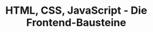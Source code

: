 ---
layout: html-css-javascript
uid: hcj
title: HTML, CSS, JavaScript - Die Frontend-Bausteine
description: Eine Übersicht darüber, wie die Frontend-Bausteine HTML, CSS und JavaScript funktionieren und zusammenspielen.
permalink: /:collection/tutorials/:name/

p-1: HTML (Hypertext Markup Language) wird verwendet, um Website-Inhalte so zu strukturieren, dass Browser sie in einer für Menschen einfach lesbaren Form anzeigen können. Denken Sie an eine große Anzahl verschiedener Leuchtstifte und Richtlinien mit Anweisungen zur Markierung von Text. Z.B. <i>"Der Haupttitel eines Dokuments sollte gelb markiert werden. Alle Untertitel sollten grün markiert werden. Verwenden Sie Orange für alle weiteren Titel. Verwenden Sie Blau, um alle Absätze zu markieren. Verwenden Sie in allen Titeln und Absätzen Rot, um die Buchstaben zu markieren, die <b>fett</b> dargestellt werden sollen."</i>

image-1: html-css-javascript-1_de.png

p-2: Anstelle von Leuchtstiften werden im Zusammenhang mit HTML sogenannte <b>HTML-Tags</b> verwendet. Ein HTML-Tag hat einen Namen (anstelle einer Farbe), um anzuzeigen, was markiert wird. Es gibt einen <b>Start-Tag</b> und ein <b>End-Tag</b>, um anzuzeigen, wo die Markierung beginnt und endet. Es gibt auch eine Richtlinie, welche Tags für welche Teile eines Textes zu verwenden sind. So sollte der Titel eines Textes mit einem <b>h1</b>-Tag (h1 für Heading 1 bzw. Überschrift 1) markiert werden. Alle Untertitel sollten mit <b>h2</b>-Tags markiert werden. Weitere Untertitel werden mit Hilfe von <b>h3</b>-Tags usw. markiert. Für Absätze werden <b>p</b>-Tags (p für paragraph) und für Buchstaben, die fett sein sollten, <b>b</b>-Tags (b für bold) verwendet. Natürlich existieren noch viele weitere Tags (wie z.B. <i>i</i> für italic bzw. kursiv wie im Bild unten).

image-2: html-css-javascript-2_de.png

p-3: Bei der Darstellung von HTML stellen Browser sicher, dass keine der eigentlichen Tags angezeigt werden. Allerdings verwenden sie für bestimmte Tags standardmässig bestimmte Darstellungsformen. Für Buchstaben innerhalb eines h1-Tags verwenden Browser z.B. eine grössere Schriftart. Bei Absätzen (p-Tag) fügen sie vor und nach dem markierten Text einen gewissen Abstand hinzu. Allerdings möchten Web-Entwickler möglicherweise nicht, dass die Browser diese Standarddarstellungen anwenden. Vielleicht möchten, dass andere Abstände zwischen den Absätzen und andere Schriftgrössen für Titel angewendet werden.

image-3: html-css-javascript-6_de.png

p-4: Solche vom Standard abweichende Darstellungen werden durch die Verwendung von <b>CSS</b> (Cascading Style Sheets) erreicht.

p-5: CSS ist in der Regel Teil der zusätzlichen Ressourcen, die Ihr Browser anfordert, wenn Sie eine URL aufrufen. Die initiale HTML-Response listet also wahrscheinlich mindestens eine CSS-Ressource auf, welche spezielle Ansprüche an die Darstellung des HTML stellt. In seiner einfachsten Form können Sie dank CSS die Namen der HTML-Tags und entsprechend benutzerdefinierte Darstellungen aufschreiben. CSS hat viel, viel mehr zu bieten als diesen einfachen Ansatz, aber dies sollte ausreichen, um die Idee zu verstehen. Denken Sie lediglich daran, dass jedes CSS eng an eine HTML-Response gebunden ist. CSS, das im Kontext der einen Response angefordert wird, hat keine Auswirkungen auf die Darstellung einer anderen Response. Es sei denn, in beiden Fällen wird auf das exakt gleiche CSS verwiesen.

p-6: Beim Aufrufen der URL dieses Tutorials wurde in der HTML-Response auch CSS als eine der zusätzlichen Ressourcen aufgeführt, die von Ihrem Browser angefordert werden müssen. Das CSS weist Ihren Browser an, seine Standardstile zu überschreiben, indem er eine andere Schriftart anwendet, ein sehr dunkles Graublau als Textfarbe sowie verschiedene Schriftgrößen für Titel verwendet und unterschiedliche Zeilenhöhen für Titel und Absätze anwendet. Machen Sie sich keine Gedanken über die inneren Details von CSS. Beachten Sie jedoch, dass jedes CSS Hand in Hand geht mit einer entsprechenden HTML-Response.

p-7: Auf den meisten Websites treffen Sie auf eine gewisse User Experience in Form von Interaktionen. Möglicherweise klicken Sie auf einen Button und einige zusätzliche Elemente erscheinen auf der Website. Vielleicht werden Sie benachrichtigt, dass Sie vergessen haben einen Strassennamen anzugeben, wenn Sie versuchen etwas online zu bestellen. Solche Veränderungen der Website erfolgen in der Regel ohne ein Neuladen der Website bzw. ohne Requests von neuem HTML und CSS - es sind einfach nur Teile der bestehenden Website, die sich verändern. Diese User Experience wird durch die Verwendung von <b>JavaScript</b> ermöglicht.

p-8: JavaScript ist eine normale Programmiersprache mit eigener Syntax und eigenen Methoden zum Schreiben von Anweisungen, die ein Computer ausführen kann. Die gängigen Browser verfügen über eine sogenannte <b>JavaScript-Engine</b>, um JavaScript-Code auszuführen. Denken Sie daran, dass JavaScript zu den zusätzlichen Ressourcen gehört, die Ihr Browser beim Zugriff auf eine URL möglicherweise anfordert. JavaScript-Entwickler schreiben also Code, der in Ihrem Browser ausgeführt werden soll. Möglicherweise sind Sie auf den Begriff von <b>client-side</b> Code oder clientseitiger Programmierung gestossen, der genau das beschreibt&#58; Bereitstellen oder Schreiben von Programmiercode, der in den Browsern (den Clients) der Website-Besucher ausgeführt werden soll. Dies steht im Gegensatz zu <b>server-side</b> Code oder serverseitiger Programmierung, bei der es darum geht, Code zu programmieren, der im Backend, auf dem Server, einer Website ausgeführt wird.

p-9: Die JavaScript-Engines in Browsern sind extrem nützliche Umgebungen. Sie ermöglichen JavaScript-Entwicklern, Anweisungen für Ihren Browser zu schreiben, z.B. zusätzliche Anfragen an einige Server auszuführen, Auf Klicks auf der aktuellen Website zu "hören" und mit der Ausführung von dazugehörigem Code darauf zu reagieren oder Daten in Ihrem Browser speichern und auch Daten aus diesem lesen.

p-10: Klicken Sie auf einen der Buttons unten, um clientseitigen Javascript-Code in Ihrem Browser auszuführen.

change-button: Diese Website verändern

info-button: Informationen anzeigen

p-11: Beim Aufrufen der URL dieses Tutorials wurde in der HTML-Response auch JavaScript-Code als eine der zusätzlichen Ressourcen aufgeführt, die von Ihrem Browser angefordert werden müssen. Der Code weist Ihren Browser an, auf Klicks auf einen der beiden obigen Buttons mit der Ausführung von dazugehörigem Code zu reagieren. Sie müssen sich nicht mit den Details von JavaScript beschäftigen, aber ich hoffe, Sie haben jetzt eine Vorstellung von clientseitigem JavaScript-Code und seiner wichtigen Rolle in der User Experience. 

image-4: html-css-javascript-9_de.png
---
